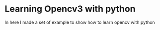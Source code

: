 # Learning Opencv3 with python 
In here I made a set of example to show how to learn opencv with python 
